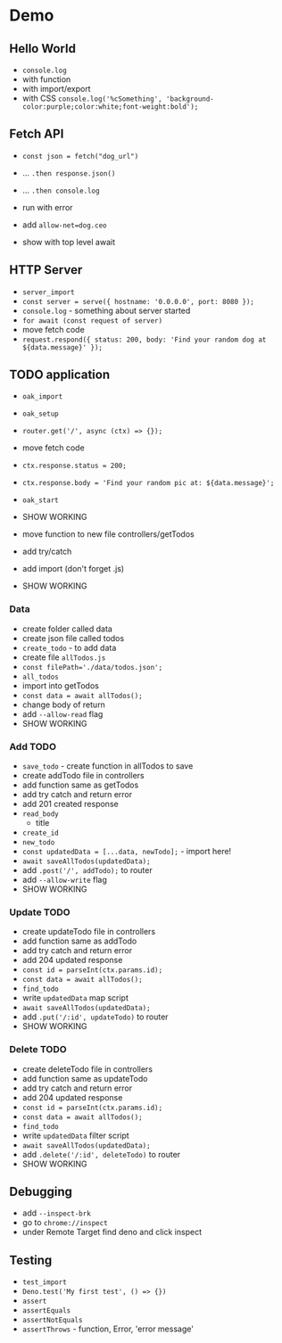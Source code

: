 # Demo

## Hello World

- `console.log`
- with function
- with import/export
- with CSS `console.log('%cSomething', 'background-color:purple;color:white;font-weight:bold');`

## Fetch API

- `const json = fetch("dog_url")`
- ... `.then response.json()`
- ... `.then console.log`
- run with error
- add `allow-net=dog.ceo`

- show with top level await

## HTTP Server

- `server_import`
- `const server = serve({ hostname: '0.0.0.0', port: 8080 });`
- `console.log` - something about server started
- `for await (const request of server)`
- move fetch code
- `request.respond({ status: 200, body: 'Find your random dog at ${data.message}' });`

## TODO application

- `oak_import`
- `oak_setup`
- `router.get('/', async (ctx) => {});`
- move fetch code
- `ctx.response.status = 200;`
- `ctx.response.body = 'Find your random pic at: ${data.message}';`
- `oak_start`
- SHOW WORKING

- move function to new file controllers/getTodos
- add try/catch
- add import (don't forget .js)
- SHOW WORKING

### Data

- create folder called data
- create json file called todos
- `create_todo` - to add data
- create file `allTodos.js`
- `const filePath='./data/todos.json';`
- `all_todos`
- import into getTodos
- `const data = await allTodos();`
- change body of return
- add `--allow-read` flag
- SHOW WORKING

### Add TODO

- `save_todo` - create function in allTodos to save
- create addTodo file in controllers
- add function same as getTodos
- add try catch and return error
- add 201 created response
- `read_body`
  - title
- `create_id`
- `new_todo`
- `const updatedData = [...data, newTodo];` - import here!
- `await saveAllTodos(updatedData);`
- add `.post('/', addTodo);` to router
- add `--allow-write` flag
- SHOW WORKING

### Update TODO

- create updateTodo file in controllers
- add function same as addTodo
- add try catch and return error
- add 204 updated response
- `const id = parseInt(ctx.params.id);`
- `const data = await allTodos();`
- `find_todo`
- write `updatedData` map script
- `await saveAllTodos(updatedData);`
- add `.put('/:id', updateTodo)` to router
- SHOW WORKING

### Delete TODO

- create deleteTodo file in controllers
- add function same as updateTodo
- add try catch and return error
- add 204 updated response
- `const id = parseInt(ctx.params.id);`
- `const data = await allTodos();`
- `find_todo`
- write `updatedData` filter script
- `await saveAllTodos(updatedData);`
- add `.delete('/:id', deleteTodo)` to router
- SHOW WORKING

## Debugging

- add `--inspect-brk`
- go to `chrome://inspect`
- under Remote Target find deno and click inspect

## Testing

- `test_import`
- `Deno.test('My first test', () => {})`
- `assert`
- `assertEquals`
- `assertNotEquals`
- `assertThrows` - function, Error, 'error message'
